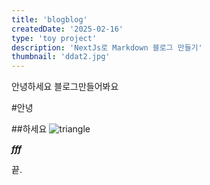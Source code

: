 ```yaml
---
title: 'blogblog'
createdDate: '2025-02-16'
type: 'toy project'
description: 'NextJs로 Markdown 블로그 만들기'
thumbnail: 'ddat2.jpg'
---
```


안녕하세요
블로그만들어봐요

#안녕

##하세요
![triangle](/assets/cardTmp.jpg)

**_fff_**

끝.
